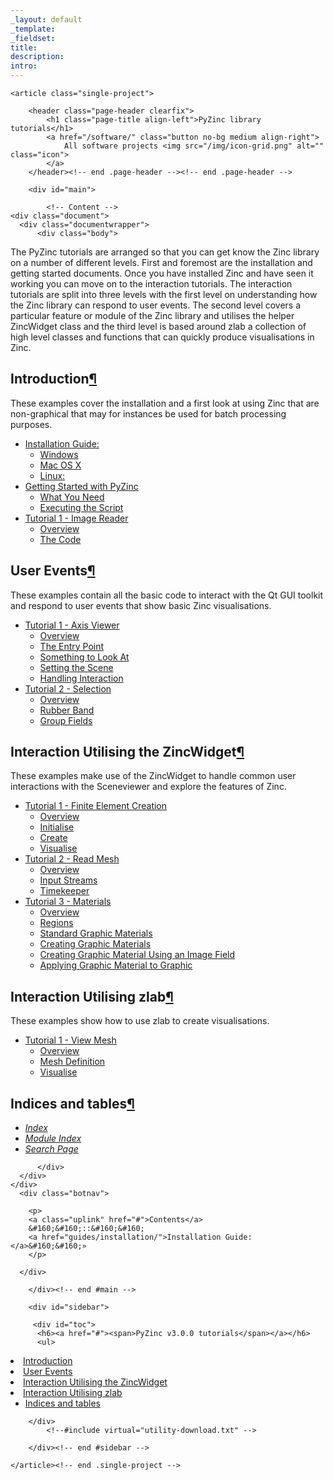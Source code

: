 ```yaml
---
_layout: default
_template: 
_fieldset: 
title: 
description:
intro:
---
```



<!--#include virtual="/inc/header-software.txt" -->

<section id="content" class="container clearfix">

	<article class="single-project">

		<header class="page-header clearfix">
			<h1 class="page-title align-left">PyZinc library tutorials</h1>		
			<a href="/software/" class="button no-bg medium align-right">
				All software projects <img src="/img/icon-grid.png" alt="" class="icon">
			</a>			
		</header><!-- end .page-header --><!-- end .page-header -->

		<div id="main">
		
			<!-- Content -->
    <div class="document">
      <div class="documentwrapper">
          <div class="body">
            
  <p>The PyZinc tutorials are arranged so that you can get know the Zinc library on a number of different levels.  First and foremost are the installation and
getting started documents.  Once you have installed Zinc and have seen it working you can move on to the interaction tutorials.  The interaction tutorials
are split into three levels with the first level on understanding how the Zinc library can respond to user events.  The second level covers a particular feature
or module of the Zinc library and utilises the helper ZincWidget class and the third level is based around zlab a collection of high level classes and functions
that can quickly produce visualisations in Zinc.</p>
<div class="section" id="introduction">
<h1>Introduction<a class="headerlink" href="#introduction" title="Permalink to this headline">¶</a></h1>
<p>These examples cover the installation and a first look at using Zinc that are non-graphical
that may for instances be used for batch processing purposes.</p>
<div class="toctree-wrapper compound">
<ul>
<li class="toctree-l1"><a class="reference internal" href="guides/installation/">Installation Guide:</a><ul>
<li class="toctree-l2"><a class="reference internal" href="guides/installation/#windows">Windows</a></li>
<li class="toctree-l2"><a class="reference internal" href="guides/installation/#mac-os-x">Mac OS X</a></li>
<li class="toctree-l2"><a class="reference internal" href="guides/installation/#linux">Linux:</a></li>
</ul>
</li>
<li class="toctree-l1"><a class="reference internal" href="guides/getting-started/">Getting Started with PyZinc</a><ul>
<li class="toctree-l2"><a class="reference internal" href="guides/getting-started/#what-you-need">What You Need</a></li>
<li class="toctree-l2"><a class="reference internal" href="guides/getting-started/#executing-the-script">Executing the Script</a></li>
</ul>
</li>
<li class="toctree-l1"><a class="reference internal" href="image_reader/tutorial/">Tutorial 1 - Image Reader</a><ul>
<li class="toctree-l2"><a class="reference internal" href="image_reader/tutorial/#overview">Overview</a></li>
<li class="toctree-l2"><a class="reference internal" href="image_reader/tutorial/#the-code">The Code</a></li>
</ul>
</li>
</ul>
</div>
</div>
<div class="section" id="user-events">
<h1>User Events<a class="headerlink" href="#user-events" title="Permalink to this headline">¶</a></h1>
<p>These examples contain all the basic code to interact with the Qt GUI toolkit
and respond to user events that show basic Zinc visualisations.</p>
<div class="toctree-wrapper compound">
<ul>
<li class="toctree-l1"><a class="reference internal" href="axis_viewer/tutorial/">Tutorial 1 - Axis Viewer</a><ul>
<li class="toctree-l2"><a class="reference internal" href="axis_viewer/tutorial/#overview">Overview</a></li>
<li class="toctree-l2"><a class="reference internal" href="axis_viewer/tutorial/#the-entry-point">The Entry Point</a></li>
<li class="toctree-l2"><a class="reference internal" href="axis_viewer/tutorial/#something-to-look-at">Something to Look At</a></li>
<li class="toctree-l2"><a class="reference internal" href="axis_viewer/tutorial/#setting-the-scene">Setting the Scene</a></li>
<li class="toctree-l2"><a class="reference internal" href="axis_viewer/tutorial/#handling-interaction">Handling Interaction</a></li>
</ul>
</li>
<li class="toctree-l1"><a class="reference internal" href="selection/tutorial/">Tutorial 2 - Selection</a><ul>
<li class="toctree-l2"><a class="reference internal" href="selection/tutorial/#overview">Overview</a></li>
<li class="toctree-l2"><a class="reference internal" href="selection/tutorial/#rubber-band">Rubber Band</a></li>
<li class="toctree-l2"><a class="reference internal" href="selection/tutorial/#group-fields">Group Fields</a></li>
</ul>
</li>
</ul>
</div>
</div>
<div class="section" id="interaction-utilising-the-zincwidget">
<h1>Interaction Utilising the ZincWidget<a class="headerlink" href="#interaction-utilising-the-zincwidget" title="Permalink to this headline">¶</a></h1>
<p>These examples make use of the ZincWidget to handle common user interactions with the Sceneviewer and
explore the features of Zinc.</p>
<div class="toctree-wrapper compound">
<ul>
<li class="toctree-l1"><a class="reference internal" href="finite_element_creation/tutorial/">Tutorial 1 - Finite Element Creation</a><ul>
<li class="toctree-l2"><a class="reference internal" href="finite_element_creation/tutorial/#overview">Overview</a></li>
<li class="toctree-l2"><a class="reference internal" href="finite_element_creation/tutorial/#initialise">Initialise</a></li>
<li class="toctree-l2"><a class="reference internal" href="finite_element_creation/tutorial/#create">Create</a></li>
<li class="toctree-l2"><a class="reference internal" href="finite_element_creation/tutorial/#visualise">Visualise</a></li>
</ul>
</li>
<li class="toctree-l1"><a class="reference internal" href="read_mesh/tutorial/">Tutorial 2 - Read Mesh</a><ul>
<li class="toctree-l2"><a class="reference internal" href="read_mesh/tutorial/#overview">Overview</a></li>
<li class="toctree-l2"><a class="reference internal" href="read_mesh/tutorial/#input-streams">Input Streams</a></li>
<li class="toctree-l2"><a class="reference internal" href="read_mesh/tutorial/#timekeeper">Timekeeper</a></li>
</ul>
</li>
<li class="toctree-l1"><a class="reference internal" href="materials/tutorial/">Tutorial 3 - Materials</a><ul>
<li class="toctree-l2"><a class="reference internal" href="materials/tutorial/#overview">Overview</a></li>
<li class="toctree-l2"><a class="reference internal" href="materials/tutorial/#regions">Regions</a></li>
<li class="toctree-l2"><a class="reference internal" href="materials/tutorial/#standard-graphic-materials">Standard Graphic Materials</a></li>
<li class="toctree-l2"><a class="reference internal" href="materials/tutorial/#creating-graphic-materials">Creating Graphic Materials</a></li>
<li class="toctree-l2"><a class="reference internal" href="materials/tutorial/#creating-graphic-material-using-an-image-field">Creating Graphic Material Using an Image Field</a></li>
<li class="toctree-l2"><a class="reference internal" href="materials/tutorial/#applying-graphic-material-to-graphic">Applying Graphic Material to Graphic</a></li>
</ul>
</li>
</ul>
</div>
</div>
<div class="section" id="interaction-utilising-zlab">
<h1>Interaction Utilising zlab<a class="headerlink" href="#interaction-utilising-zlab" title="Permalink to this headline">¶</a></h1>
<p>These examples show how to use zlab to create visualisations.</p>
<div class="toctree-wrapper compound">
<ul>
<li class="toctree-l1"><a class="reference internal" href="view_mesh/tutorial/">Tutorial 1 - View Mesh</a><ul>
<li class="toctree-l2"><a class="reference internal" href="view_mesh/tutorial/#overview">Overview</a></li>
<li class="toctree-l2"><a class="reference internal" href="view_mesh/tutorial/#mesh-definition">Mesh Definition</a></li>
<li class="toctree-l2"><a class="reference internal" href="view_mesh/tutorial/#visualise">Visualise</a></li>
</ul>
</li>
</ul>
</div>
<div class="section" id="indices-and-tables">
<h2>Indices and tables<a class="headerlink" href="#indices-and-tables" title="Permalink to this headline">¶</a></h2>
<ul class="simple">
<li><a class="reference internal" href="genindex/"><em>Index</em></a></li>
<li><a class="reference internal" href="py-modindex/"><em>Module Index</em></a></li>
<li><a class="reference internal" href="search/"><em>Search Page</em></a></li>
</ul>
</div>
</div>


          </div>
      </div>
    </div>
      <div class="botnav">
      
        <p>
        <a class="uplink" href="#">Contents</a>
        &#160;&#160;::&#160;&#160;
        <a href="guides/installation/">Installation Guide:</a>&#160;&#160;»
        </p>

      </div>
            
		</div><!-- end #main -->

		<div id="sidebar">
<!--#include virtual="/software/zinclibrary/utility-peer-nav.txt" -->    
         <div id="toc">
          <h6><a href="#"><span>PyZinc v3.0.0 tutorials</span></a></h6>
          <ul>
<li><a class="reference internal" href="#">Introduction</a></li>
<li><a class="reference internal" href="#user-events">User Events</a></li>
<li><a class="reference internal" href="#interaction-utilising-the-zincwidget">Interaction Utilising the ZincWidget</a></li>
<li><a class="reference internal" href="#interaction-utilising-zlab">Interaction Utilising zlab</a><ul>
<li><a class="reference internal" href="#indices-and-tables">Indices and tables</a></li>
</ul>
</li>
</ul>

        </div>
            <!--#include virtual="utility-download.txt" -->

		</div><!-- end #sidebar -->
		
	</article><!-- end .single-project -->
	
</section><!-- end #content -->

<!--#include virtual="/inc/footer.txt" -->
